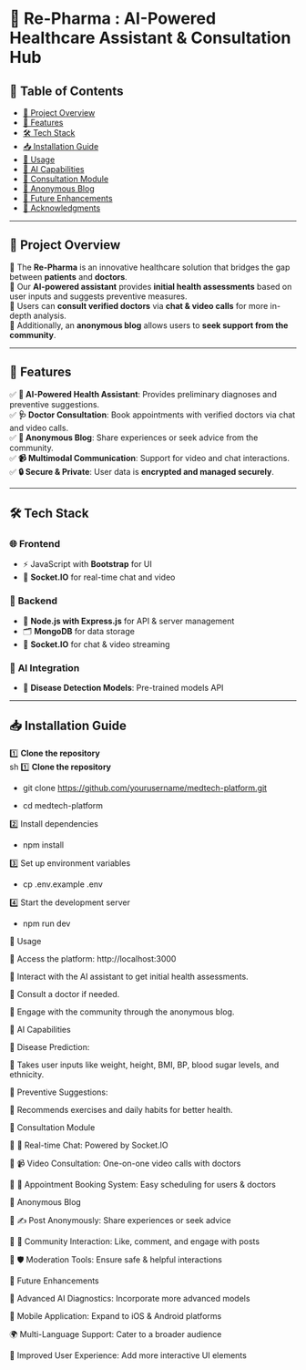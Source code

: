 # 🏥 Re-Pharma : AI-Powered Healthcare Assistant & Consultation Hub

## 📖 Table of Contents
- [🚀 Project Overview](#-project-overview)
- [🔹 Features](#-features)
- [🛠️ Tech Stack](#-tech-stack)
- [📥 Installation Guide](#-installation-guide)
- [📌 Usage](#-usage)
- [🤖 AI Capabilities](#-ai-capabilities)
- [💬 Consultation Module](#-consultation-module)
- [📝 Anonymous Blog](#-anonymous-blog)
- [🔮 Future Enhancements](#-future-enhancements)
- [🙏 Acknowledgments](#-acknowledgments)

---

## 🚀 Project Overview
🔹 The **Re-Pharma** is an innovative healthcare solution that bridges the gap between **patients** and **doctors**.  
🔹 Our **AI-powered assistant** provides **initial health assessments** based on user inputs and suggests preventive measures.  
🔹 Users can **consult verified doctors** via **chat & video calls** for more in-depth analysis.  
🔹 Additionally, an **anonymous blog** allows users to **seek support from the community**.  

---

## 🔹 Features
✅ **🤖 AI-Powered Health Assistant**: Provides preliminary diagnoses and preventive suggestions.  
✅ **🩺 Doctor Consultation**: Book appointments with verified doctors via chat and video calls.  
✅ **💬 Anonymous Blog**: Share experiences or seek advice from the community.  
✅ **📹 Multimodal Communication**: Support for video and chat interactions.  
✅ **🔒 Secure & Private**: User data is **encrypted and managed securely**.  

---

## 🛠️ Tech Stack
### 🌐 **Frontend**
- ⚡ JavaScript with **Bootstrap** for UI  
- 📡 **Socket.IO** for real-time chat and video  

### 🔧 **Backend**
- 🚀 **Node.js with Express.js** for API & server management  
- 🗂️ **MongoDB** for data storage  
- 📡 **Socket.IO** for chat & video streaming  

### 🤖 **AI Integration**
- 🏥 **Disease Detection Models**: Pre-trained models API  

---

## 📥 Installation Guide
1️⃣ **Clone the repository**  
sh
1️⃣ **Clone the repository** 
  - git clone https://github.com/yourusername/medtech-platform.git
  
 -  cd medtech-platform
  
2️⃣ Install dependencies

  - npm install
  
3️⃣ Set up environment variables

  - cp .env.example .env
  
4️⃣ Start the development server

  - npm run dev

📌 Usage

🔹 Access the platform: http://localhost:3000

🔹 Interact with the AI assistant to get initial health assessments.

🔹 Consult a doctor if needed.

🔹 Engage with the community through the anonymous blog.

🤖 AI Capabilities

🔹 Disease Prediction:

🏥 Takes user inputs like weight, height, BMI, BP, blood sugar levels, and ethnicity.

🔹 Preventive Suggestions:

🏃 Recommends exercises and daily habits for better health.

💬 Consultation Module

🔹 💬 Real-time Chat: Powered by Socket.IO

🔹 📹 Video Consultation: One-on-one video calls with doctors

🔹 📅 Appointment Booking System: Easy scheduling for users & doctors

📝 Anonymous Blog

🔹 ✍️ Post Anonymously: Share experiences or seek advice

🔹 💬 Community Interaction: Like, comment, and engage with posts

🔹 🛡️ Moderation Tools: Ensure safe & helpful interactions

🔮 Future Enhancements

🚀 Advanced AI Diagnostics:
  Incorporate more advanced models
  
📱 Mobile Application: Expand to iOS & Android platforms

🌍 Multi-Language Support: Cater to a broader audience

🎨 Improved User Experience: Add more interactive UI elements

